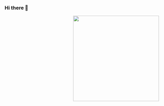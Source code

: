 ### Hi there 👋

<img align="right" width="280px" src="https://uploadstatic.mihoyo.com/contentweb/20191105/2019110517054540325.png"/> 


